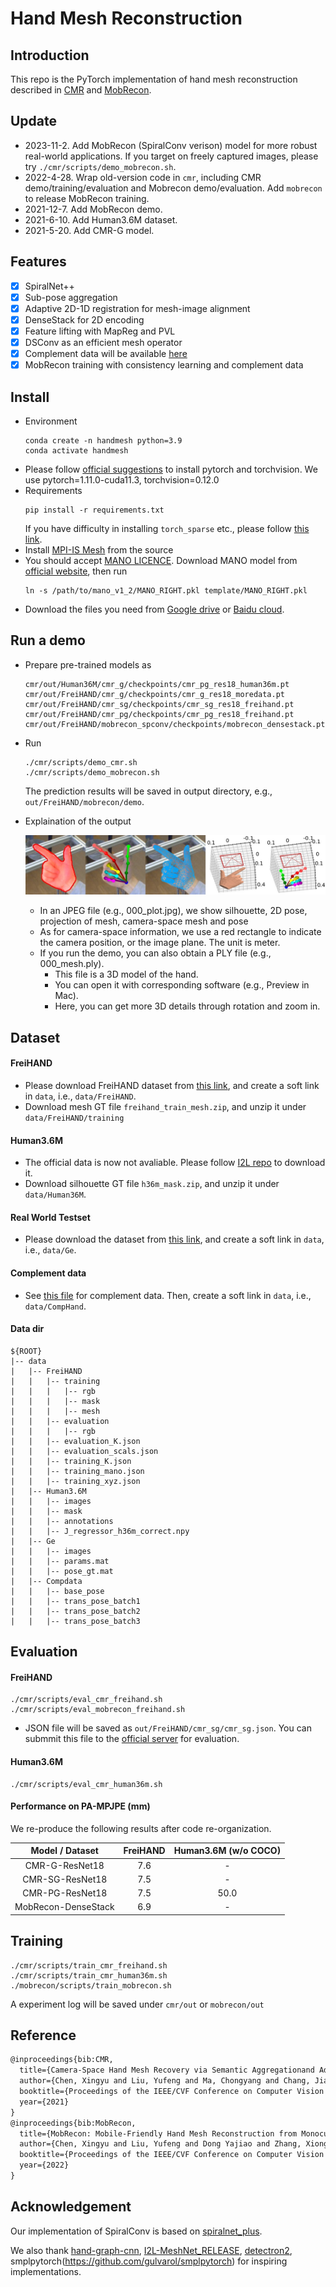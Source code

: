 
# Hand Mesh Reconstruction


## Introduction
This repo is the PyTorch implementation of hand mesh reconstruction described in [CMR](https://arxiv.org/abs/2103.02845) and [MobRecon](https://arxiv.org/abs/2112.02753).

## Update
+ 2023-11-2. Add MobRecon (SpiralConv verison) model for more robust real-world applications. If you target on freely captured images, please try `./cmr/scripts/demo_mobrecon.sh`. 
+ 2022-4-28. Wrap old-version code in `cmr`, including CMR demo/training/evaluation and Mobrecon demo/evaluation. Add `mobrecon` to release MobRecon training.
+ 2021-12-7. Add MobRecon demo.
+ 2021-6-10. Add Human3.6M dataset.
+ 2021-5-20. Add CMR-G model.

## Features
- [x] SpiralNet++
- [x] Sub-pose aggregation
- [x] Adaptive 2D-1D registration for mesh-image alignment
- [x] DenseStack for 2D encoding
- [x] Feature lifting with MapReg and PVL
- [x] DSConv as an efficient mesh operator
- [x] Complement data will be available [here](complement_data.md)
- [x] MobRecon training with consistency learning and complement data

## Install 
+ Environment
    ```
    conda create -n handmesh python=3.9
    conda activate handmesh
    ```
+ Please follow [official suggestions](https://pytorch.org/) to install pytorch and torchvision. We use pytorch=1.11.0-cuda11.3, torchvision=0.12.0
+ Requirements
    ```
    pip install -r requirements.txt
    ```
  If you have difficulty in installing `torch_sparse` etc., please follow [this link](https://pytorch-geometric.readthedocs.io/en/latest/notes/installation.html).
+ Install [MPI-IS Mesh](https://github.com/MPI-IS/mesh) from the source
+ You should accept [MANO LICENCE](https://mano.is.tue.mpg.de/license.html). Download MANO model from [official website](https://mano.is.tue.mpg.de/), then run
  ```
  ln -s /path/to/mano_v1_2/MANO_RIGHT.pkl template/MANO_RIGHT.pkl
  ```
+ Download the files you need from [Google drive](https://drive.google.com/drive/folders/1MIE0Jo01blG6RWo2trQbXlQ92tMOaLx_?usp=sharing) or [Baidu cloud](https://pan.baidu.com/s/12X1qsuxO2j8jGl6QWJdV6A?pwd=rc4x).

## Run a demo
+ Prepare pre-trained models as
  ```
  cmr/out/Human36M/cmr_g/checkpoints/cmr_pg_res18_human36m.pt
  cmr/out/FreiHAND/cmr_g/checkpoints/cmr_g_res18_moredata.pt
  cmr/out/FreiHAND/cmr_sg/checkpoints/cmr_sg_res18_freihand.pt
  cmr/out/FreiHAND/cmr_pg/checkpoints/cmr_pg_res18_freihand.pt  
  cmr/out/FreiHAND/mobrecon_spconv/checkpoints/mobrecon_densestack.pt  
  ``` 
+ Run
  ```
  ./cmr/scripts/demo_cmr.sh
  ./cmr/scripts/demo_mobrecon.sh
  ```
  The prediction results will be saved in output directory, e.g., `out/FreiHAND/mobrecon/demo`.

+  Explaination of the output

    <p align="middle">  
    <img src="./cmr/images/2299_plot.jpg">  
    </p> 

    + In an JPEG file (e.g., 000_plot.jpg), we show silhouette, 2D pose, projection of mesh, camera-space mesh and pose
    + As for camera-space information, we use a red rectangle to indicate the camera position, or the image plane. The unit is meter.
    + If you run the demo, you can also obtain a PLY file (e.g., 000_mesh.ply). 
        + This file is a 3D model of the hand.
        + You can open it with corresponding software (e.g., Preview in Mac).
        + Here, you can get more 3D details through rotation and zoom in.

## Dataset
#### FreiHAND
+ Please download FreiHAND dataset from [this link](https://lmb.informatik.uni-freiburg.de/projects/freihand/), and create a soft link in `data`, i.e., `data/FreiHAND`.
+ Download mesh GT file `freihand_train_mesh.zip`, and unzip it under `data/FreiHAND/training`
#### Human3.6M
+ The official data is now not avaliable. Please follow [I2L repo](https://github.com/mks0601/I2L-MeshNet_RELEASE) to download it.
+ Download silhouette GT file `h36m_mask.zip`, and unzip it under `data/Human36M`.
#### Real World Testset
+ Please download the dataset from [this link](https://github.com/3d-hand-shape/hand-graph-cnn/tree/master/data/real_world_testset), and create a soft link in `data`, i.e., `data/Ge`.
#### Complement data
+ See [this file](complement_data.md) for complement data. Then, create a soft link in `data`, i.e., `data/CompHand`.

#### Data dir
```  
${ROOT}  
|-- data  
|   |-- FreiHAND
|   |   |-- training
|   |   |   |-- rgb
|   |   |   |-- mask
|   |   |   |-- mesh
|   |   |-- evaluation
|   |   |   |-- rgb
|   |   |-- evaluation_K.json
|   |   |-- evaluation_scals.json
|   |   |-- training_K.json
|   |   |-- training_mano.json
|   |   |-- training_xyz.json
|   |-- Human3.6M
|   |   |-- images
|   |   |-- mask
|   |   |-- annotations
|   |   |-- J_regressor_h36m_correct.npy
|   |-- Ge
|   |   |-- images
|   |   |-- params.mat
|   |   |-- pose_gt.mat
|   |-- Compdata
|   |   |-- base_pose
|   |   |-- trans_pose_batch1
|   |   |-- trans_pose_batch2
|   |   |-- trans_pose_batch3
```  

## Evaluation
#### FreiHAND
```
./cmr/scripts/eval_cmr_freihand.sh
./cmr/scripts/eval_mobrecon_freihand.sh
```
+ JSON file will be saved as `out/FreiHAND/cmr_sg/cmr_sg.json`. You can submmit this file to the [official server](https://competitions.codalab.org/competitions/21238) for evaluation.

#### Human3.6M
```
./cmr/scripts/eval_cmr_human36m.sh
```
#### Performance on PA-MPJPE (mm)
We re-produce the following results after code re-organization.

|  Model / Dataset   | FreiHAND  | Human3.6M (w/o COCO) |
|  :----:  | :----:  |:----:  |
| CMR-G-ResNet18   | 7.6 | - |
| CMR-SG-ResNet18  | 7.5 | - |
| CMR-PG-ResNet18  | 7.5 | 50.0 |
| MobRecon-DenseStack  | 6.9 | - |

## Training
```
./cmr/scripts/train_cmr_freihand.sh
./cmr/scripts/train_cmr_human36m.sh
./mobrecon/scripts/train_mobrecon.sh
```
A experiment log will be saved under `cmr/out` or `mobrecon/out`
## Reference
```tex
@inproceedings{bib:CMR,
  title={Camera-Space Hand Mesh Recovery via Semantic Aggregationand Adaptive 2D-1D Registration},
  author={Chen, Xingyu and Liu, Yufeng and Ma, Chongyang and Chang, Jianlong and Wang, Huayan and Chen, Tian and Guo, Xiaoyan and Wan, Pengfei and Zheng, Wen},
  booktitle={Proceedings of the IEEE/CVF Conference on Computer Vision and Pattern Recognition (CVPR)},
  year={2021}
}
@inproceedings{bib:MobRecon,
  title={MobRecon: Mobile-Friendly Hand Mesh Reconstruction from Monocular Image},
  author={Chen, Xingyu and Liu, Yufeng and Dong Yajiao and Zhang, Xiong and Ma, Chongyang and Xiong, Yanmin and Zhang, Yuan and Guo, Xiaoyan},
  booktitle={Proceedings of the IEEE/CVF Conference on Computer Vision and Pattern Recognition (CVPR)},
  year={2022}
}
```

## Acknowledgement
Our implementation of SpiralConv is based on [spiralnet_plus](https://github.com/sw-gong/spiralnet_plus?utm_source=catalyzex.com).

We also thank [hand-graph-cnn](https://github.com/3d-hand-shape/hand-graph-cnn/tree/master/data), [I2L-MeshNet_RELEASE](https://github.com/mks0601/I2L-MeshNet_RELEASE), [detectron2](https://github.com/facebookresearch/detectron2), smplpytorch(https://github.com/gulvarol/smplpytorch) for inspiring implementations.
